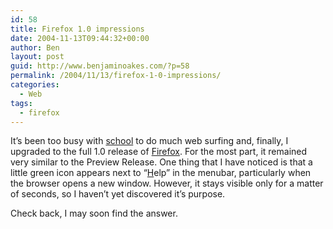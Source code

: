```yaml
---
id: 58
title: Firefox 1.0 impressions
date: 2004-11-13T09:44:32+00:00
author: Ben
layout: post
guid: http://www.benjaminoakes.com/?p=58
permalink: /2004/11/13/firefox-1-0-impressions/
categories:
  - Web
tags:
  - firefox
---
```

It&#8217;s been too busy with [school](http://harlan.k12.ia.us/) to do much web surfing and, finally, I upgraded to the full 1.0 release of [Firefox](http://www.mozilla.org/products/firefox/). For the most part, it remained very similar to the Preview Release. One thing that I have noticed is that a little green icon appears next to &#8220;<span style="text-decoration: underline;">H</span>elp&#8221; in the menubar, particularly when the browser opens a new window. However, it stays visible only for a matter of seconds, so I haven&#8217;t yet discovered it&#8217;s purpose.

Check back, I may soon find the answer.